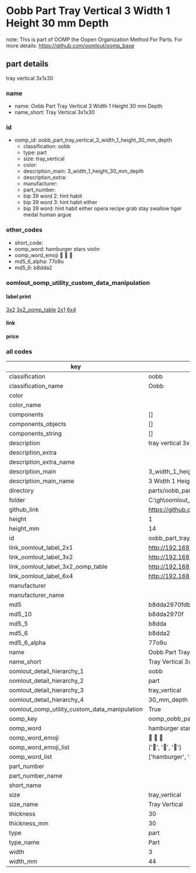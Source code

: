 # Oobb Part Tray Vertical 3 Width 1 Height 30 mm Depth  

note: This is part of OOMP the Oopen Organization Method For Parts. For more details: https://github.com/oomlout/oomp_base

##  part details
  



tray vertical 3x1x30



### name
* name: Oobb Part Tray Vertical 3 Width 1 Height 30 mm Depth
* name_short: Tray Vertical 3x1x30 
### id
* oomp_id: oobb_part_tray_vertical_3_width_1_height_30_mm_depth
  * classification: oobb
  * type: part
  * size: tray_vertical
  * color: 
  * description_main: 3_width_1_height_30_mm_depth
  * description_extra: 
  * manufacturer: 
  * part_number: 
  * bip 39 word 2: hint habit
  * bip 39 word 3: hint habit either
  * bip 39 word: hint habit either opera recipe grab stay swallow tiger medal human argue

### other_codes
* short_code: 
* oomp_word: hamburger stars violin
* oomp_word_emoji :hamburger: :stars: :violin:
* md5_6_alpha: 77o9u
* md5_6: b8dda2






### oomlout_oomp_utility_custom_data_manipulation
#### label print
[3x2](http://192.168.1.245:1112/?label=oomp%2077o9u)
[3x2_oomp_table](http://192.168.1.108:1112/?label=oomp%2077o9u)
[2x1](http://192.168.1.242:1112/?label=oomp%2077o9u)
[6x4](http://192.168.1.55:1112/?label=oomp%2077o9u)    

#### link

                              

#### price







### all codes 
| key | value |  
| --- | --- |  
| classification | oobb |  
| classification_name | Oobb |  
| color |  |  
| color_name |  |  
| components | [] |  
| components_objects | [] |  
| components_string | [] |  
| description | tray vertical 3x1x30 |  
| description_extra |  |  
| description_extra_name |  |  
| description_main | 3_width_1_height_30_mm_depth |  
| description_main_name | 3 Width 1 Height 30 mm Depth |  
| directory | parts/oobb_part_tray_vertical_3_width_1_height_30_mm_depth |  
| folder | C:\gh\oomlout_oobb_version_4_generated_parts\parts\oobb_part_tray_vertical_3_width_1_height_30_mm_depth |  
| github_link | https://github.com/oomlout/oomlout_oomp_part_src/tree/main/parts/oobb_part_tray_vertical_3_width_1_height_30_mm_depth |  
| height | 1 |  
| height_mm | 14 |  
| id | oobb_part_tray_vertical_3_width_1_height_30_mm_depth |  
| link_oomlout_label_2x1 | http://192.168.1.242:1112/?label=oomp%2077o9u |  
| link_oomlout_label_3x2 | http://192.168.1.245:1112/?label=oomp%2077o9u |  
| link_oomlout_label_3x2_oomp_table | http://192.168.1.108:1112/?label=oomp%2077o9u |  
| link_oomlout_label_6x4 | http://192.168.1.55:1112/?label=oomp%2077o9u |  
| manufacturer |  |  
| manufacturer_name |  |  
| md5 | b8dda2970fdb1a9d9559d9b48e1a0b5e |  
| md5_10 | b8dda2970f |  
| md5_5 | b8dda |  
| md5_6 | b8dda2 |  
| md5_6_alpha | 77o9u |  
| name | Oobb Part Tray Vertical 3 Width 1 Height 30 mm Depth |  
| name_short | Tray Vertical 3x1x30  |  
| oomlout_detail_hierarchy_1 | oobb |  
| oomlout_detail_hierarchy_2 | part |  
| oomlout_detail_hierarchy_3 | tray_vertical |  
| oomlout_detail_hierarchy_4 | 30_mm_depth |  
| oomlout_oomp_utility_custom_data_manipulation | True |  
| oomp_key | oomp_oobb_part_tray_vertical_3_width_1_height_30_mm_depth |  
| oomp_word | hamburger stars violin |  
| oomp_word_emoji | :hamburger: :stars: :violin: |  
| oomp_word_emoji_list | [':hamburger:', ':stars:', ':violin:'] |  
| oomp_word_list | ['hamburger', 'stars', 'violin'] |  
| part_number |  |  
| part_number_name |  |  
| short_name |  |  
| size | tray_vertical |  
| size_name | Tray Vertical |  
| thickness | 30 |  
| thickness_mm | 30 |  
| type | part |  
| type_name | Part |  
| width | 3 |  
| width_mm | 44 |  
